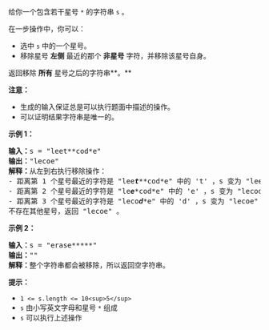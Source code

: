 给你一个包含若干星号 `*` 的字符串 `s` 。

在一步操作中，你可以：

* 选中 `s` 中的一个星号。
* 移除星号 **左侧** 最近的那个 **非星号** 字符，并移除该星号自身。

返回移除 **所有** 星号之后的字符串**。**

**注意：**

* 生成的输入保证总是可以执行题面中描述的操作。
* 可以证明结果字符串是唯一的。

**示例 1：**

<pre><strong>输入：</strong>s = "leet**cod*e"
<strong>输出：</strong>"lecoe"
<strong>解释：</strong>从左到右执行移除操作：
- 距离第 1 个星号最近的字符是 "lee<em><strong>t</strong></em>**cod*e" 中的 't' ，s 变为 "lee*cod*e" 。
- 距离第 2 个星号最近的字符是 "le<em><strong>e</strong></em>*cod*e" 中的 'e' ，s 变为 "lecod*e" 。
- 距离第 3 个星号最近的字符是 "leco<em><strong>d</strong></em>*e" 中的 'd' ，s 变为 "lecoe" 。
不存在其他星号，返回 "lecoe" 。</pre>

**示例 2：**

<pre><strong>输入：</strong>s = "erase*****"
<strong>输出：</strong>""
<strong>解释：</strong>整个字符串都会被移除，所以返回空字符串。
</pre>

**提示：**

* `1 <= s.length <= 10<sup>5</sup>`
* `s` 由小写英文字母和星号 `*` 组成
* `s` 可以执行上述操作
